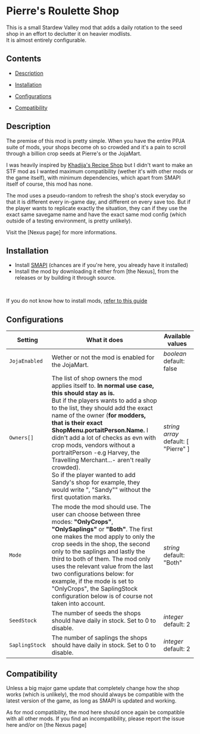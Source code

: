 # Pierre's Roulette Shop

This is a small Stardew Valley mod that adds a daily rotation to the seed shop in an effort to declutter it on heavier modlists.<br/> 
It is almost entirely configurable.

## Contents

* [Description](#description)

* [Installation](#installation)

* [Configurations](#configurations)

* [Compatibility](#compatibility)

## Description

The premise of this mod is pretty simple. When you have the entire PPJA suite of mods, your shops become oh so crowded and it's a pain to scroll through a billion crop seeds at Pierre's or the JojaMart.<br/>

I was heavily inspired by [Khadija's Recipe Shop](https://www.nexusmods.com/stardewvalley/mods/5245) but I didn't want to make an STF mod as I wanted maximum compatibility (wether it's with other mods or the game itself), with minimum dependencies, which apart from SMAPI itself of course, this mod has none.<br/>

The mod uses a pseudo-random to refresh the shop's stock everyday so that it is different every in-game day, and different on every save too. But if the player wants to replicate exactly the situation, they can if they use the exact same savegame name and have the exact same mod config (which outside of a testing environment, is pretty unlikely).

Visit the [Nexus page] for more informations.<br/>

## Installation

* Install [SMAPI](https://smapi.io/) (chances are if you're here, you already have it installed)
* Install the mod by downloading it either from [the Nexus], from the releases or by building it through source.
<br/>

If you do not know how to install mods, [refer to this guide](https://stardewvalleywiki.com/Modding:Player_Guide/Getting_Started)<br/>

## Configurations

|Setting|What it does|Available values|
|---|---|---|
|<code>JojaEnabled</code>|Wether or not the mod is enabled for the JojaMart.|*boolean* default: false|
|<code>Owners[]</code>|The list of shop owners the mod applies itself to. **In normal use case, this should stay as is.** <br/>But if the players wants to add a shop to the list, they should add the exact name of the owner (**for modders, that is their exact ShopMenu.portaitPerson.Name.** I didn't add a lot of checks as evn with crop mods, vendors without a portraitPerson -e.g Harvey, the Travelling Merchant...- aren't really crowded).<br/> So if the player wanted to add Sandy's shop for example, they would write ", "Sandy"" without the first quotation marks.|*string array* default: [ "Pierre" ]|
|<code>Mode</code>|The mode the mod should use. The user can choose between three modes: **"OnlyCrops"**, **"OnlySaplings"** or **"Both"**. The first one makes the mod apply to only the crop seeds in the shop, the second only to the saplings and lastly the third to both of them. The mod only uses the relevant value from the last two configurations below: for example, if the mode is set to "OnlyCrops", the SaplingStock configuration below is of course not taken into account.|*string* default: "Both"|
|<code>SeedStock</code>|The number of seeds the shops should have daily in stock. Set to 0 to disable.|*integer* default: 2|
|<code>SaplingStock</code>|The number of saplings the shops should have daily in stock. Set to 0 to disable.|*integer* default: 2|

## Compatibility

Unless a big major game update that completely change how the shop works (which is unlikely), the mod should always be compatible with the latest version of the game, as long as SMAPI is updated and working.<br/>

As for mod compatibility, the mod here should once again be compatible with all other mods. If you find an incompatibility, please report the issue here and/or on [the Nexus page] <br/>

